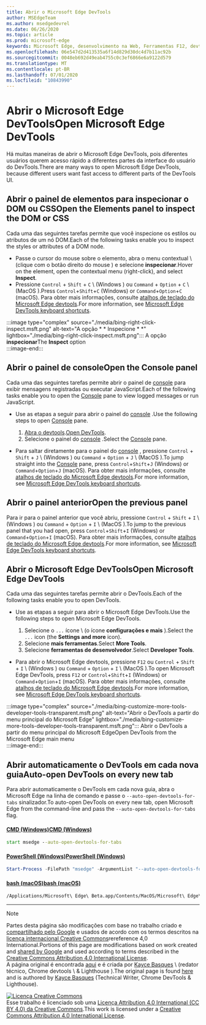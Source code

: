 ```yaml
---
title: Abrir o Microsoft Edge DevTools
author: MSEdgeTeam
ms.author: msedgedevrel
ms.date: 06/26/2020
ms.topic: article
ms.prod: microsoft-edge
keywords: Microsoft Edge, desenvolvimento na Web, Ferramentas F12, devtools
ms.openlocfilehash: 06e547d2d413535a6f14d829d30dc4d7b11ac92b
ms.sourcegitcommit: 0048eb692d49eab4755c0c3ef6866e6a9122d579
ms.translationtype: MT
ms.contentlocale: pt-BR
ms.lasthandoff: 07/01/2020
ms.locfileid: "10843990"
---
```

<!-- Copyright Kayce Basques 

   Licensed under the Apache License, Version 2.0 (the "License");
   you may not use this file except in compliance with the License.
   You may obtain a copy of the License at

       https://www.apache.org/licenses/LICENSE-2.0

   Unless required by applicable law or agreed to in writing, software
   distributed under the License is distributed on an "AS IS" BASIS,
   WITHOUT WARRANTIES OR CONDITIONS OF ANY KIND, either express or implied.
   See the License for the specific language governing permissions and
   limitations under the License. -->

# <span data-ttu-id="7c742-103">Abrir o Microsoft Edge DevTools</span><span class="sxs-lookup"><span data-stu-id="7c742-103">Open Microsoft Edge DevTools</span></span>  

<span data-ttu-id="7c742-104">Há muitas maneiras de abrir o Microsoft Edge DevTools, pois diferentes usuários querem acesso rápido a diferentes partes da interface do usuário do DevTools.</span><span class="sxs-lookup"><span data-stu-id="7c742-104">There are many ways to open Microsoft Edge DevTools, because different users want fast access to different parts of the DevTools UI.</span></span>  

## <span data-ttu-id="7c742-105">Abrir o painel de elementos para inspecionar o DOM ou CSS</span><span class="sxs-lookup"><span data-stu-id="7c742-105">Open the Elements panel to inspect the DOM or CSS</span></span>  

<span data-ttu-id="7c742-106">Cada uma das seguintes tarefas permite que você inspecione os estilos ou atributos de um nó DOM.</span><span class="sxs-lookup"><span data-stu-id="7c742-106">Each of the following tasks enable you to inspect the styles or attributes of a DOM node.</span></span>

*   <span data-ttu-id="7c742-107">Passe o cursor do mouse sobre o elemento, abra o menu contextual \ (clique com o botão direito do mouse \) e selecione **inspecionar**.</span><span class="sxs-lookup"><span data-stu-id="7c742-107">Hover on the element, open the contextual menu \(right-click\), and select **Inspect**.</span></span>  
*   <span data-ttu-id="7c742-108">Pressione `Control` + `Shift` + `C` \ (Windows \) ou `Command` + `Option` + `C` \ (MacOS \).</span><span class="sxs-lookup"><span data-stu-id="7c742-108">Press `Control`+`Shift`+`C` \(Windows\) or `Command`+`Option`+`C` \(macOS\).</span></span>  <span data-ttu-id="7c742-109">Para obter mais informações, consulte [atalhos de teclado do Microsoft Edge devtools][DevToolsShortcuts].</span><span class="sxs-lookup"><span data-stu-id="7c742-109">For more information, see [Microsoft Edge DevTools keyboard shortcuts][DevToolsShortcuts].</span></span>  

:::image type="complex" source="./media/bing-right-click-inspect.msft.png" alt-text="A opção \* \* Inspecione \* \*" lightbox="./media/bing-right-click-inspect.msft.png":::
   <span data-ttu-id="7c742-111">A opção **inspecionar**</span><span class="sxs-lookup"><span data-stu-id="7c742-111">The **Inspect** option</span></span>  
:::image-end:::  

<!--See [Get Started With Viewing And Changing CSS][GetStartedCSS].  -->  

## <span data-ttu-id="7c742-112">Abrir o painel de console</span><span class="sxs-lookup"><span data-stu-id="7c742-112">Open the Console panel</span></span>  

<span data-ttu-id="7c742-113">Cada uma das seguintes tarefas permite abrir o painel de [console][DevToolsConsoleIndex] para exibir mensagens registradas ou executar JavaScript.</span><span class="sxs-lookup"><span data-stu-id="7c742-113">Each of the following tasks enable you to open the [Console][DevToolsConsoleIndex] pane to view logged messages or run JavaScript.</span></span>  

*   <span data-ttu-id="7c742-114">Use as etapas a seguir para abrir o painel do [console][DevToolsConsoleIndex] .</span><span class="sxs-lookup"><span data-stu-id="7c742-114">Use the following steps to open [Console][DevToolsConsoleIndex] pane.</span></span>  
    
    1.  <span data-ttu-id="7c742-115">[Abra o devtools](#open-microsoft-edge-devtools).</span><span class="sxs-lookup"><span data-stu-id="7c742-115">[Open DevTools](#open-microsoft-edge-devtools).</span></span>  
    1.  <span data-ttu-id="7c742-116">Selecione o painel do [console][DevToolsConsoleIndex] .</span><span class="sxs-lookup"><span data-stu-id="7c742-116">Select the [Console][DevToolsConsoleIndex] pane.</span></span>  

*   <span data-ttu-id="7c742-117">Para saltar diretamente para o painel do [console][DevToolsConsoleIndex] , pressione `Control` + `Shift` + `J` \ (Windows \) ou `Command` + `Option` + `J` \ (MacOS \).</span><span class="sxs-lookup"><span data-stu-id="7c742-117">To jump straight into the [Console][DevToolsConsoleIndex] pane, press `Control`+`Shift`+`J` \(Windows\) or `Command`+`Option`+`J` \(macOS\).</span></span>  <span data-ttu-id="7c742-118">Para obter mais informações, consulte [atalhos de teclado do Microsoft Edge devtools][DevToolsShortcuts].</span><span class="sxs-lookup"><span data-stu-id="7c742-118">For more information, see [Microsoft Edge DevTools keyboard shortcuts][DevToolsShortcuts].</span></span>  

<!--See [Get Started With The Console][ConsoleGetStarted].  -->

## <span data-ttu-id="7c742-119">Abrir o painel anterior</span><span class="sxs-lookup"><span data-stu-id="7c742-119">Open the previous panel</span></span>  

<span data-ttu-id="7c742-120">Para ir para o painel anterior que você abriu, pressione `Control` + `Shift` + `I` \ (Windows \) ou `Command` + `Option` + `I` \ (MacOS \).</span><span class="sxs-lookup"><span data-stu-id="7c742-120">To jump to the previous panel that you had open, press `Control`+`Shift`+`I` \(Windows\) or `Command`+`Option`+`I` \(macOS\).</span></span>  <span data-ttu-id="7c742-121">Para obter mais informações, consulte [atalhos de teclado do Microsoft Edge devtools][DevToolsShortcuts].</span><span class="sxs-lookup"><span data-stu-id="7c742-121">For more information, see [Microsoft Edge DevTools keyboard shortcuts][DevToolsShortcuts].</span></span>  

## <span data-ttu-id="7c742-122">Abrir o Microsoft Edge DevTools</span><span class="sxs-lookup"><span data-stu-id="7c742-122">Open Microsoft Edge DevTools</span></span>  

<span data-ttu-id="7c742-123">Cada uma das seguintes tarefas permite abrir o DevTools.</span><span class="sxs-lookup"><span data-stu-id="7c742-123">Each of the following tasks enable you to open DevTools.</span></span>  

*   <span data-ttu-id="7c742-124">Use as etapas a seguir para abrir o Microsoft Edge DevTools.</span><span class="sxs-lookup"><span data-stu-id="7c742-124">Use the following steps to open Microsoft Edge DevTools.</span></span>  
    
    1.  <span data-ttu-id="7c742-125">Selecione o `...` ícone \ (o ícone **configurações e mais** ).</span><span class="sxs-lookup"><span data-stu-id="7c742-125">Select the  `...` icon \(the **Settings and more** icon\).</span></span>  
    1.  <span data-ttu-id="7c742-126">Selecione **mais ferramentas**.</span><span class="sxs-lookup"><span data-stu-id="7c742-126">Select **More Tools**.</span></span>  
    1.  <span data-ttu-id="7c742-127">Selecione **ferramentas de desenvolvedor**.</span><span class="sxs-lookup"><span data-stu-id="7c742-127">Select **Developer Tools**.</span></span>  
    
*   <span data-ttu-id="7c742-128">Para abrir o Microsoft Edge devtools, pressione `F12` ou `Control` + `Shift` + `I` \ (Windows \) ou `Command` + `Option` + `I` \ (MacOS \).</span><span class="sxs-lookup"><span data-stu-id="7c742-128">To open Microsoft Edge DevTools, press `F12` or `Control`+`Shift`+`I` \(Windows\) or `Command`+`Option`+`I` \(macOS\).</span></span>  <span data-ttu-id="7c742-129">Para obter mais informações, consulte [atalhos de teclado do Microsoft Edge devtools][DevToolsShortcuts].</span><span class="sxs-lookup"><span data-stu-id="7c742-129">For more information, see [Microsoft Edge DevTools keyboard shortcuts][DevToolsShortcuts].</span></span>  

:::image type="complex" source="./media/bing-customize-more-tools-developer-tools-transparent.msft.png" alt-text="Abrir o DevTools a partir do menu principal do Microsoft Edge" lightbox="./media/bing-customize-more-tools-developer-tools-transparent.msft.png":::
   <span data-ttu-id="7c742-131">Abrir o DevTools a partir do menu principal do Microsoft Edge</span><span class="sxs-lookup"><span data-stu-id="7c742-131">Open DevTools from the Microsoft Edge main menu</span></span>  
:::image-end:::  

## <span data-ttu-id="7c742-132">Abrir automaticamente o DevTools em cada nova guia</span><span class="sxs-lookup"><span data-stu-id="7c742-132">Auto-open DevTools on every new tab</span></span>  

<span data-ttu-id="7c742-133">Para abrir automaticamente o DevTools em cada nova guia, abra o Microsoft Edge na linha de comando e passe o `--auto-open-devtools-for-tabs` sinalizador.</span><span class="sxs-lookup"><span data-stu-id="7c742-133">To auto-open DevTools on every new tab, open Microsoft Edge from the command-line and pass the `--auto-open-devtools-for-tabs` flag.</span></span>  

#### [<span data-ttu-id="7c742-134">CMD (Windows)</span><span class="sxs-lookup"><span data-stu-id="7c742-134">CMD (Windows)</span></span>](#tab/cmd-windows/)  

<a id="selenium-tools-install"></a>  

```cmd
start msedge --auto-open-devtools-for-tabs
```  

#### [<span data-ttu-id="7c742-135">PowerShell (Windows)</span><span class="sxs-lookup"><span data-stu-id="7c742-135">PowerShell (Windows)</span></span>](#tab/powershell-windows/)  

<a id="selenium-tools-install"></a>  

```powershell
Start-Process -FilePath "msedge" -ArgumentList "--auto-open-devtools-for-tabs"
```  

#### [<span data-ttu-id="7c742-136">bash (macOS)</span><span class="sxs-lookup"><span data-stu-id="7c742-136">bash (macOS)</span></span>](#tab/bash-macos/)  

<a id="selenium-tools-install"></a>  

```bash
/Applications/Microsoft\ Edge\ Beta.app/Contents/MacOS/Microsoft\ Edge\ Beta --auto-open-devtools-for-tabs
```  

* * *  

<!-- links -->  

[DevToolsConsoleIndex]: ./console/index.md "Visão geral do console | Documentos da Microsoft"  
[DevtoolsShortcuts]: ./shortcuts.md "Atalhos de teclado do Microsoft Edge DevTools-documentos da Microsoft"  

<!--[ConsoleGetStarted]: /microsoft-edge/devtools-guide-chromium/console/get-started ""  -->  
<!--[GetStartedCSS]: /microsoft-edge/devtools-guide-chromium/css "CSS"  -->

> [!NOTE]
> <span data-ttu-id="7c742-139">Partes desta página são modificações com base no trabalho criado e [compartilhado pelo Google][GoogleSitePolicies] e usados de acordo com os termos descritos na [licença internacional Creative Commons][CCA4IL]rereference 4,0 International.</span><span class="sxs-lookup"><span data-stu-id="7c742-139">Portions of this page are modifications based on work created and [shared by Google][GoogleSitePolicies] and used according to terms described in the [Creative Commons Attribution 4.0 International License][CCA4IL].</span></span>  
> <span data-ttu-id="7c742-140">A página original é encontrada [aqui](https://developers.google.com/web/tools/chrome-devtools/open) e é criada por [Kayce Basques][KayceBasques] \ (redator técnico, Chrome devtools \ & Lighthouse \).</span><span class="sxs-lookup"><span data-stu-id="7c742-140">The original page is found [here](https://developers.google.com/web/tools/chrome-devtools/open) and is authored by [Kayce Basques][KayceBasques] \(Technical Writer, Chrome DevTools \& Lighthouse\).</span></span>  

[![Licença Creative Commons][CCby4Image]][CCA4IL]  
<span data-ttu-id="7c742-142">Esse trabalho é licenciado sob uma [Licença Attribution 4.0 International (CC BY 4.0) da Creative Commons][CCA4IL].</span><span class="sxs-lookup"><span data-stu-id="7c742-142">This work is licensed under a [Creative Commons Attribution 4.0 International License][CCA4IL].</span></span>  

[CCA4IL]: https://creativecommons.org/licenses/by/4.0  
[CCby4Image]: https://i.creativecommons.org/l/by/4.0/88x31.png  
[GoogleSitePolicies]: https://developers.google.com/terms/site-policies  
[KayceBasques]: https://developers.google.com/web/resources/contributors/kaycebasques  
